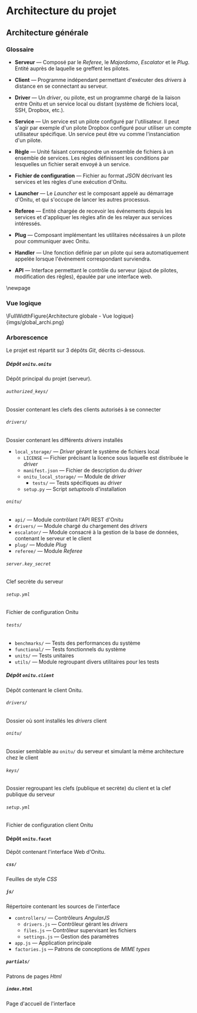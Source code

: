 # Architecture du projet

## Architecture générale

### Glossaire

- **Serveur** — Composé par le *Referee*, le *Majordomo*, *Escalator* et le *Plug*. Entité auprès de laquelle se greffent les pilotes.

- **Client** — Programme indépendant permettant d'exécuter des *drivers* à distance en se connectant au serveur.

- **Driver** — Un *driver*, ou pilote, est un programme chargé de la liaison entre Onitu et un service local ou distant (système de fichiers local, SSH, Dropbox, etc.).

- **Service** — Un service est un pilote configuré par l'utilisateur. Il peut s'agir par exemple d'un pilote Dropbox configuré pour utiliser un compte utilisateur spécifique. Un service peut être vu comme l'instanciation d'un pilote.

- **Règle** — Unité faisant correspondre un ensemble de fichiers à un ensemble de services. Les règles définissent les conditions par lesquelles un fichier serait envoyé à un service.

- **Fichier de configuration** — Fichier au format *JSON* décrivant les services et les règles d'une exécution d'Onitu.

- **Launcher** — Le *Launcher* est le composant appelé au démarrage d'Onitu, et qui s'occupe de lancer les autres processus.

- **Referee** — Entité chargée de recevoir les événements depuis les services et d'appliquer les règles afin de les relayer aux services intéressés.

- **Plug** — Composant implémentant les utilitaires nécéssaires à un pilote pour communiquer avec Onitu.

- **Handler** — Une fonction définie par un pilote qui sera automatiquement appelée lorsque l'événement correspondant surviendra.

- **API** — Interface permettant le contrôle du serveur (ajout de pilotes, modification des règles), épaulée par une interface web.

\newpage

### Vue logique

\FullWidthFigure{Architecture globale - Vue logique}{imgs/global_archi.png}


### Arborescence

Le projet est répartit sur 3 dépôts *Git*, décrits ci-dessous.

##### Dépôt `onitu.onitu`

Dépôt principal du projet (serveur).

###### `authorized_keys/`
Dossier contenant les clefs des clients autorisés à se connecter

###### `drivers/`
Dossier contenant les différents *drivers* installés

- `local_storage/` — *Driver* gérant le système de fichiers local
    - `LICENSE` — Fichier précisant la licence sous laquelle est distribuée le *driver*
    - `manifest.json` — Fichier de description du *driver*
    - `onitu_local_storage/` — Module de *driver*
        - `tests/` — Tests spécifiques au *driver*
    - `setup.py` — Script *setuptools* d'installation

###### `onitu/`
- `api/` — Module contrôlant l'API REST d'Onitu
- `drivers/` — Module chargé du chargement des *drivers*
- `escalator/` — Module consacré à la gestion de la base de données, contenant le serveur et le client
- `plug/` — Module *Plug*
- `referee/` — Module *Referee*

###### `server.key_secret`
Clef secrète du serveur

###### `setup.yml`
Fichier de configuration Onitu

###### `tests/`
- `benchmarks/` — Tests des performances du système
- `functional/` — Tests fonctionnels du système
- `units/` — Tests unitaires
- `utils/` — Module regroupant divers utilitaires pour les tests

##### Dépôt `onitu.client`

Dépôt contenant le client Onitu.

###### `drivers/`
Dossier où sont installés les *drivers* client

###### `onitu/`
Dossier semblable au `onitu/` du serveur et simulant la même architecture chez le client

###### `keys/`
Dossier regroupant les clefs (publique et secrète) du client et la clef publique du serveur

###### `setup.yml`
Fichier de configuration client Onitu

#### Dépôt `onitu.facet`

Dépôt contenant l'interface Web d'Onitu.

##### `css/`
Feuilles de style *CSS*

##### `js/`
Répertoire contenant les sources de l'interface

- `controllers/` — Contrôleurs *AngularJS*
    - `drivers.js` — Contrôleur gérant les *drivers*
    - `files.js` — Contrôleur supervisant les fichiers
    - `settings.js` — Gestion des paramètres
- `app.js` — Application principale
- `factories.js` — Patrons de conceptions de *MIME types*

##### `partials/`
Patrons de pages *Html*

##### `index.html`
Page d'accueil de l'interface
